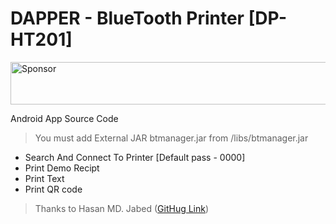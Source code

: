 DAPPER - BlueTooth Printer [DP-HT201]
=========

<a target='_blank' rel='nofollow' href='https://app.codesponsor.io/link/vc2sLTxDGVZTYPAjFfQvfnmy/arizawan/dapper-dp-ht201-android-en'>
  <img alt='Sponsor' width='888' height='68' src='https://app.codesponsor.io/embed/vc2sLTxDGVZTYPAjFfQvfnmy/arizawan/dapper-dp-ht201-android-en.svg' />
</a>

Android App Source Code

> You must add External JAR btmanager.jar from /libs/btmanager.jar

  - Search And Connect To Printer [Default pass - 0000]
  - Print Demo Recipt
  - Print Text
  - Print QR code

> Thanks to Hasan MD. Jabed ([GitHug Link](https://github.com/jabedhasan21))
